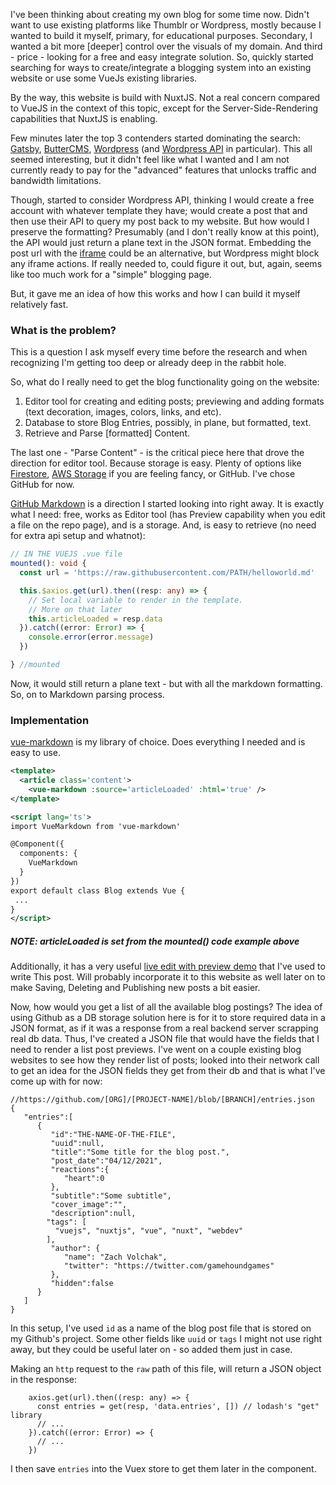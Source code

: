 I've been thinking about creating my own blog for some time now. Didn't want to use existing platforms like Thumblr or Wordpress, mostly because I wanted to build it myself, primary, for educational purposes. Secondary, I wanted a bit more [deeper] control over the visuals of my domain. And third - price - looking for a free and easy integrate solution. So, quickly started searching for ways to create/integrate a blogging system into an existing website or use some VueJs existing libraries. 

By the way, this website is build with NuxtJS. Not a real concern compared to VueJS in the context of this topic, except for the Server-Side-Rendering capabilities that NuxtJS is enabling.

Few minutes later the top 3 contenders started dominating the search: [Gatsby](https://www.gatsbyjs.com/), [ButterCMS](https://buttercms.com/), [Wordpress](https://wordpress.com/) (and [Wordpress API](https://developer.wordpress.org/rest-api/) in particular). This all seemed interesting, but it didn't feel like what I wanted and I am not currently ready to pay for the "advanced" features that unlocks traffic and bandwidth limitations. 

Though, started to consider Wordpress API, thinking I would create a free account with whatever template they have; would create a post that and then use their API to query my post back to my website. But how would I preserve the formatting? Presumably (and I don't really know at this point), the API would just return a plane text in the JSON format. Embedding the post url with the [iframe](https://developer.mozilla.org/en-US/docs/Web/HTML/Element/iframe) could be an alternative, but Wordpress might block any iframe actions. If really needed to, could figure it out, but, again, seems like too much work for a "simple" blogging page.

But, it gave me an idea of how this works and how I can build it myself relatively fast.


### What is the problem?

This is a question I ask myself every time before the research and when recognizing I'm getting too deep or already deep in the rabbit hole.

So, what do I really need to get the blog functionality going on the website:

 1) Editor tool for creating and editing posts; previewing and adding formats (text decoration, images, colors, links, and etc).
 2) Database to store Blog Entries, possibly, in plane, but formatted, text.
 3) Retrieve and Parse [formatted] Content.

The last one - "Parse Content" - is the critical piece here that drove the direction for editor tool. Because storage is easy. Plenty of options like [Firestore](https://firebase.google.com/docs/firestore/quickstart), [AWS Storage](https://aws.amazon.com/products/storage/) if you are feeling fancy, or GitHub. I've chose GitHub for now.

[GitHub Markdown](https://guides.github.com/features/mastering-markdown/) is a direction I started looking into right away. It is exactly what I need: free, works as Editor tool (has Preview capability when you edit a file on the repo page), and is a storage.
And, is easy to retrieve (no need for extra api setup and whatnot):

``` typescript
// IN THE VUEJS .vue file
mounted(): void {
  const url = 'https://raw.githubusercontent.com/PATH/helloworld.md'

  this.$axios.get(url).then((resp: any) => {
    // Set local variable to render in the template.
    // More on that later
    this.articleLoaded = resp.data
  }).catch((error: Error) => {
    console.error(error.message)
  })

} //mounted
```

Now, it would still return a plane text - but with all the markdown formatting. So, on to Markdown parsing process.

### Implementation

[vue-markdown](https://github.com/miaolz123/vue-markdown) is my library of choice. Does everything I needed and is easy to use.

``` xml
<template>
  <article class='content'>
    <vue-markdown :source='articleLoaded' :html='true' />
</template>

<script lang='ts'>
import VueMarkdown from 'vue-markdown'

@Component({
  components: {
    VueMarkdown
  }
})
export default class Blog extends Vue { 
 ... 
}
</script>
```

##### NOTE: articleLoaded is set from the mounted() code example above

Additionally, it has a very useful <a href='https://miaolz123.github.io/vue-markdown/' target='_blank'>live edit with preview demo</a> that I've used to write This post. Will probably incorporate it to this website as well later on to make Saving, Deleting and Publishing new posts a bit easier.

Now, how would you get a list of all the available blog postings? The idea of using Github as a DB storage solution here is for it to store required data in a JSON format, as if it was a response from a real backend server scrapping real db data. Thus, I've created a JSON file that would have the fields that I need to render a list post previews. I've went on a couple existing blog websites to see how they render list of posts; looked into their network call to get an idea for the JSON fields they get from their db and that is what I've come up with for now: 

```
//https://github.com/[ORG]/[PROJECT-NAME]/blob/[BRANCH]/entries.json
{
   "entries":[
      {
         "id":"THE-NAME-OF-THE-FILE",
         "uuid":null,
         "title":"Some title for the blog post.",
         "post_date":"04/12/2021",
         "reactions":{
            "heart":0
         },
         "subtitle":"Some subtitle",
         "cover_image":"",
         "description":null,
        "tags": [
          "vuejs", "nuxtjs", "vue", "nuxt", "webdev"
        ],
         "author": {
            "name": "Zach Volchak",
            "twitter": "https://twitter.com/gamehoundgames"
         },
         "hidden":false
      }
   ]
}

```

In this setup, I've used `id` as a name of the blog post file that is stored on my Github's project. Some other fields like `uuid` or `tags` I might not use right away, but they could be useful later on - so added them just in case.

Making an `http` request to the `raw` path of this file, will return a JSON object in the response:

``` prism typescript
    axios.get(url).then((resp: any) => {
      const entries = get(resp, 'data.entries', []) // lodash's "get" library
      // ...
    }).catch((error: Error) => {
      // ...
    })
```

I then save `entries` into the Vuex store to get them later in the component. 
